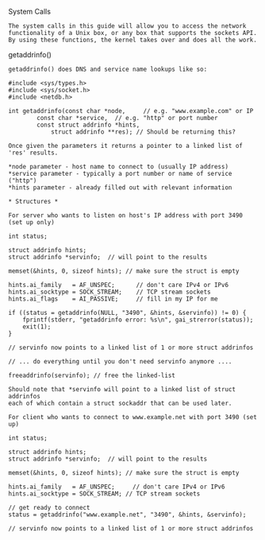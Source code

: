 System Calls
	
	The system calls in this guide will allow you to access the network
	functionality of a Unix box, or any box that supports the sockets API.
	By using these functions, the kernel takes over and does all the work.

getaddrinfo()

	getaddrinfo() does DNS and service name lookups like so:

	#include <sys/types.h>
	#include <sys/socket.h>
	#include <netdb.h>

	int getaddrinfo(const char *node,     // e.g. "www.example.com" or IP
			const char *service,  // e.g. "http" or port number
			const struct addrinfo *hints,
        		struct addrinfo **res); // Should be returning this?
			
	Once given the parameters it returns a pointer to a linked list of
	'res' results.

	*node parameter - host name to connect to (usually IP address)
	*service parameter - typically a port number or name of service ("http")
	*hints parameter - already filled out with relevant information

	* Structures *

	For server who wants to listen on host's IP address with port 3490 (set up only)

	int status;
	
	struct addrinfo hints;
	struct addrinfo *servinfo;  // will point to the results

	memset(&hints, 0, sizeof hints); // make sure the struct is empty
	
	hints.ai_family   = AF_UNSPEC;      // don't care IPv4 or IPv6
	hints.ai_socktype = SOCK_STREAM;    // TCP stream sockets
	hints.ai_flags    = AI_PASSIVE;     // fill in my IP for me

	if ((status = getaddrinfo(NULL, "3490", &hints, &servinfo)) != 0) {
		fprintf(stderr, "getaddrinfo error: %s\n", gai_strerror(status));
		exit(1);
	}

	// servinfo now points to a linked list of 1 or more struct addrinfos

	// ... do everything until you don't need servinfo anymore ....

	freeaddrinfo(servinfo); // free the linked-list

	Should note that *servinfo will point to a linked list of struct addrinfos
	each of which contain a struct sockaddr that can be used later.

	For client who wants to connect to www.example.net with port 3490 (set up)

	int status;
	
	struct addrinfo hints;
	struct addrinfo *servinfo;  // will point to the results

	memset(&hints, 0, sizeof hints); // make sure the struct is empty
	
	hints.ai_family   = AF_UNSPEC;     // don't care IPv4 or IPv6
	hints.ai_socktype = SOCK_STREAM; // TCP stream sockets

	// get ready to connect
	status = getaddrinfo("www.example.net", "3490", &hints, &servinfo);

	// servinfo now points to a linked list of 1 or more struct addrinfos

	
